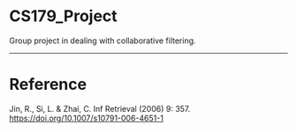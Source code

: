 # CS179_Project

Group project in dealing with collaborative filtering.

***
# Reference
Jin, R., Si, L. & Zhai, C. Inf Retrieval (2006) 9: 357. https://doi.org/10.1007/s10791-006-4651-1
